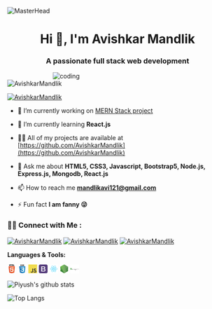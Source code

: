 ![MasterHead](https://gaper.io/wp-content/uploads/2022/02/mern-stack.webp)

<h1 align="center">Hi 👋, I'm Avishkar Mandlik</h1>
<h3 align="center">A passionate full stack web development</h3>

<img align="right" alt="coding" width="400" src="https://user-images.githubusercontent.com/55389276/140866485-8fb1c876-9a8f-4d6a-98dc-08c4981eaf70.gif">

<p align="left"> <img src="https://komarev.com/ghpvc/?username=AvishkarMandlik&label=Profile%20views&color=0e75b6&style=flat" alt="AvishkarMandlik" /> </p>

<p align="left"> <a href="https://twitter.com/AvishkarMandlik" target="blank"><img src="https://img.shields.io/twitter/follow/AvishkarMandlik?logo=twitter&style=for-the-badge" alt="AvishkarMandlik" /></a> </p>

- 🔭 I’m currently working on [MERN Stack project](https://github.com/AvishkarMandlik/NotesWala)
- 🌱 I’m currently learning **React.js**

- 👨‍💻 All of my projects are available at [https://github.com/AvishkarMandlik](https://github.com/AvishkarMandlik)

- 💬 Ask me about **HTML5, CSS3, Javascript, Bootstrap5, Node.js, Express.js, Mongodb, React.js**

- 📫 How to reach me **mandlikavi121@gmail.com**

- ⚡ Fun fact **I am fanny 😜**

<h3> 🤝🏻 Connect with Me :</h3>

<p align="left">
<a href="https://twitter.com/AvishkarMandlik" target="blank"><img align="center" src="https://raw.githubusercontent.com/rahuldkjain/github-profile-readme-generator/master/src/images/icons/Social/twitter.svg" alt="AvishkarMandlik" height="30" width="40" /></a>
<a href="https://linkedin.com/in/avishkar-mandlik-baa357259" target="blank"><img align="center" src="https://raw.githubusercontent.com/rahuldkjain/github-profile-readme-generator/master/src/images/icons/Social/linked-in-alt.svg" alt="AvishkarMandlik" height="30" width="40" /></a>
<a href="https://instagram.com/avishkar_mandlik" target="blank"><img align="center" src="https://raw.githubusercontent.com/rahuldkjain/github-profile-readme-generator/master/src/images/icons/Social/instagram.svg" alt="AvishkarMandlik" height="30" width="40" /></a>
</p>

**Languages & Tools:**  

<code><img height="20" src="https://raw.githubusercontent.com/github/explore/80688e429a7d4ef2fca1e82350fe8e3517d3494d/topics/html/html.png"></code>
<code><img height="20" src="https://raw.githubusercontent.com/github/explore/80688e429a7d4ef2fca1e82350fe8e3517d3494d/topics/css/css.png"></code>
<code><img height="20" src="https://raw.githubusercontent.com/github/explore/80688e429a7d4ef2fca1e82350fe8e3517d3494d/topics/javascript/javascript.png"></code>
<code><img height="20" src="https://raw.githubusercontent.com/github/explore/80688e429a7d4ef2fca1e82350fe8e3517d3494d/topics/bootstrap/bootstrap.png"></code>
<code><img height="20" src="https://raw.githubusercontent.com/github/explore/80688e429a7d4ef2fca1e82350fe8e3517d3494d/topics/react/react.png"></code>
<code><img height="20" src="https://raw.githubusercontent.com/github/explore/80688e429a7d4ef2fca1e82350fe8e3517d3494d/topics/nodejs/nodejs.png"></code>
<code><img height="20" src="https://raw.githubusercontent.com/github/explore/80688e429a7d4ef2fca1e82350fe8e3517d3494d/topics/mongodb/mongodb.png"></code>


<!-- GitHUb Stats -->
![Piyush's github stats](https://github-readme-stats.vercel.app/api?username=AvishkarMandlik&theme=tokyonight&show_icons=true&hide=["issues"])

<!-- Most Used Languages -->
![Top Langs](https://github-readme-stats.vercel.app/api/top-langs/?username=AvishkarMandlik&theme=tokyonight&layout=compact)



    
